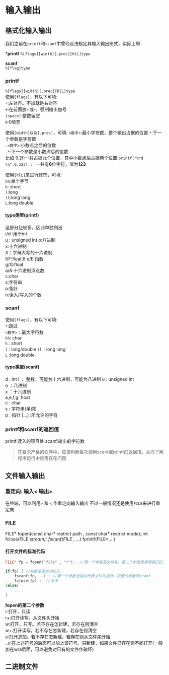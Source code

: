 # 输入输出

## 格式化输入输出
我们之前在```printf```和```scanf```中曾经设法规定其输入输出形式，实际上即   

***printf** 
```%[flags][width][.prec][hlL]type```   

**scanf**   
```%[flag]type```   

### printf
```%[flags][width][.prec][hlL]type```   
使用```[flags]```，有以下可填:    
```-```:左对齐。不加就是右对齐  
```+```:在前面放+或-，强制输出加号      
```(space)```:整数留空  
```0```:0填充   


使用```[width]以及[.prec]```，可填: 
```<数字>```:最小字符数，整个输出占据的位置 
``` * ```:下一个参数是字符数    
```.<数字>```:小数点之后的位数  
``` .* ```:下一个参数是小数点后的位数   
比如
9.2f:一共占据九个位置，其中小数点后占据两个位置 
```printf("%*d \n",6,123) ; ``` 一共有**6**位字符，值为**123**  

使用```[hlL]```来进行修饰，可填:    
```hh```:单个字节   
```h```: short  
```l```:long    
```ll```:long long  
```L```:long double 

#### type类型(printf)   
这部分比较多，因此单独列出  
i/d :用于int    
u : unsigned int 
o:八进制    
x:十六进制  
X：字母大写的十六进制   
f/F:float,6 
e/E:指数    
g/G:float   
a/A:十六进制浮点数  
c:char  
s:字符串    
p:指针  
n:读入/写入的个数   

### scanf   
使用```[flags]```，有以下可填:    
``` * ```:跳过  
``` <数字> ```：最大字符数  
``` hh ```: char    
``` h ``` : short   
``` l ``` : long/double 
``` ll ```：long long   
``` L ``` :long double  

#### type类型(scanf)    
d : int 
i ： 整数，可能为十六进制，可能为八进制 
u : unsigned int    
o ：八进制  
x ：十六进制    
a,e,f,g: float  
c : char    
s : 字符串(单词)   
p : 指针 
[...] :所允许的字符 

### printf和scanf的返回值   
printf:读入的项目处 
scanf:输出的字符数  

> 在要求严格的程序中，应该判断每次调用scanf或printf的返回值，从而了解程序运行中是否存在问题 

## 文件输入输出 

### 重定向: 输入<  输出>    
在终端，可以利用```>``` 和 ```<``` 作重定向输入输出 
不过一般情况还是使用```FILE```来进行重定向  

### FILE    
FILE* fopen(const char* restrict path , const char* restrict mode);
int fclose(FILE *stream);
fscanf(FILE* , ...) 
fprintf(FILE*,...)  

#### 打开文件的标准代码 
```C
FILE* fp = fopen("file" , "r");  //第一个参数是文件名，第二个参数是表明我们打开它是为了读

if(fp) { //判断是否成功打开
    fscanf(fp,...) ; //第一个参数是指向代表文件的指针，后面的参数同scanf    
    fclose(fp) ;  //关闭
}else{
    ....
}
```

**fopen的第二个参数**   
r:打开，只读    
r+:打开读写，从文件头开始   
w:打开，只写。若不存在怎新建，若存在则清空  
w+:打开读写。若不存在怎新建，若存在则清空   
a:打开追加。若不存在怎新建，若存在则从文件尾开始    
..x:在上述符号的后面可以加上该符号。只新建，如果文件已存在则不能打开(一般加在w/a后面，可以避免对已有的文件作破坏)    

## 二进制文件